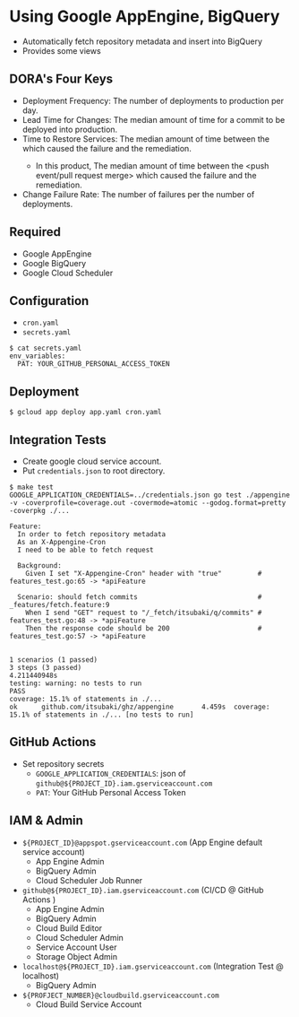 # Using Google AppEngine, BigQuery

- Automatically fetch repository metadata and insert into BigQuery
- Provides some views

## DORA's Four Keys

- Deployment Frequency: The number of deployments to production per day.
- Lead Time for Changes: The median amount of time for a commit to be deployed into production.
- Time to Restore Services: The median amount of time between the <deployment> which caused the failure and the remediation.
  - In this product, The median amount of time between the <push event/pull request merge> which caused the failure and the remediation.
- Change Failure Rate: The number of failures per the number of deployments.

## Required

- Google AppEngine
- Google BigQuery
- Google Cloud Scheduler

## Configuration

- `cron.yaml`
- `secrets.yaml`

```shell
$ cat secrets.yaml
env_variables:
  PAT: YOUR_GITHUB_PERSONAL_ACCESS_TOKEN
```

## Deployment

```shell
$ gcloud app deploy app.yaml cron.yaml
```

## Integration Tests

- Create google cloud service account.
- Put `credentials.json` to root directory.

```shell
$ make test
GOOGLE_APPLICATION_CREDENTIALS=../credentials.json go test ./appengine -v -coverprofile=coverage.out -covermode=atomic --godog.format=pretty -coverpkg ./...

Feature:
  In order to fetch repository metadata
  As an X-Appengine-Cron
  I need to be able to fetch request

  Background:
    Given I set "X-Appengine-Cron" header with "true"         # features_test.go:65 -> *apiFeature

  Scenario: should fetch commits                              # _features/fetch.feature:9
    When I send "GET" request to "/_fetch/itsubaki/q/commits" # features_test.go:48 -> *apiFeature
    Then the response code should be 200                      # features_test.go:57 -> *apiFeature


1 scenarios (1 passed)
3 steps (3 passed)
4.211440948s
testing: warning: no tests to run
PASS
coverage: 15.1% of statements in ./...
ok      github.com/itsubaki/ghz/appengine       4.459s  coverage: 15.1% of statements in ./... [no tests to run]
```

## GitHub Actions

- Set repository secrets
  - `GOOGLE_APPLICATION_CREDENTIALS`: json of `github@${PROJECT_ID}.iam.gserviceaccount.com`
  - `PAT`: Your GitHub Personal Access Token

## IAM & Admin

- `${PROJECT_ID}@appspot.gserviceaccount.com` (App Engine default service account)
  - App Engine Admin
  - BigQuery Admin
  - Cloud Scheduler Job Runner
- `github@${PROJECT_ID}.iam.gserviceaccount.com` (CI/CD @ GitHub Actions )
  - App Engine Admin
  - BigQuery Admin
  - Cloud Build Editor
  - Cloud Scheduler Admin
  - Service Account User
  - Storage Object Admin
- `localhost@${PROJECT_ID}.iam.gserviceaccount.com` (Integration Test @ localhost)
  - BigQuery Admin
- `${PROFJECT_NUMBER}@cloudbuild.gserviceaccount.com`
  - Cloud Build Service Account
